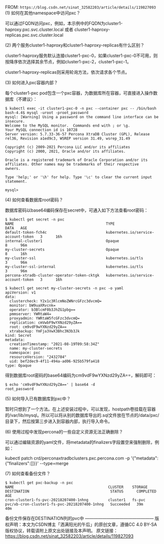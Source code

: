 FROM: `https://blog.csdn.net/sinat_32582203/article/details/119827093`
(1) 如何在其他namespace中访问pxc？

可以通过FQDN访问pxc，例如，本示例中的FQDN为cluster1-haproxy.pxc.svc.cluster.local 或者 cluster1-haproxy-replicas.pxc.svc.cluster.local

(2) 两个服务cluster1-haproxy和cluster1-haproxy-replicas有什么区别？

cluster1-haproxy服务默认连接cluster1-pxc-0，如果cluster1-pxc-0不可用，则按降序依次选择其余节点，例如cluster1-pxc-2，cluster1-pxc-1。

cluster1-haproxy-replicas则采用轮询方法，依次请求各个节点。

(3) 如何进入pxc容器内部？

每个cluster1-pxc pod包含一个pxc容器，为数据库所在容器，可直接进入操作数据库（不建议）：

    $ kubectl exec -it cluster1-pxc-0 -n pxc --container pxc -- /bin/bash
    bash-4.4$ mysql -uroot -proot_password
    mysql: [Warning] Using a password on the command line interface can be insecure.
    Welcome to the MySQL monitor.  Commands end with ; or \g.
    Your MySQL connection id is 10728
    Server version: 5.7.33-36-57 Percona XtraDB Cluster (GPL), Release rel36, Revision a1ed9c3, WSREP version 31.49, wsrep_31.49
     
    Copyright (c) 2009-2021 Percona LLC and/or its affiliates
    Copyright (c) 2000, 2021, Oracle and/or its affiliates.
     
    Oracle is a registered trademark of Oracle Corporation and/or its
    affiliates. Other names may be trademarks of their respective
    owners.
     
    Type 'help;' or '\h' for help. Type '\c' to clear the current input statement.
     
    mysql> 

(4) 如何查看数据库root密码？

数据库密码以base64编码保存在secret中，可通入如下方法查看root密码：

    $ kubectl get secret -n pxc
    NAME                                          TYPE                                  DATA   AGE
    default-token-fch4c                           kubernetes.io/service-account-token   3      16h
    internal-cluster1                             Opaque                                8      96m
    my-cluster-secrets                            Opaque                                8      16h
    my-cluster-ssl                                kubernetes.io/tls                     3      96m
    my-cluster-ssl-internal                       kubernetes.io/tls                     3      96m
    percona-xtradb-cluster-operator-token-cktgk   kubernetes.io/service-account-token   3      16h
     
    $ kubectl get secret my-cluster-secrets -n pxc -o yaml 
    apiVersion: v1
    data:
      clustercheck: Y2x1c3RlcmNoZWNrcGFzc3dvcmQ=
      monitor: bW9uaXRvcnk=
      operator: b3BlcmF0b3JhZG1pbg==
      pmmserver: YWRtaW4=
      proxyadmin: YWRtaW5fcGFzc3dvcmQ=
      replication: cmVwbF9wYXNzd29yZA==
      root: cm9vdF9wYXNzd29yZA==
      xtrabackup: YmFja3VwX3Bhc3N3b3Jk
    kind: Secret
    metadata:
      creationTimestamp: "2021-08-19T09:58:34Z"
      name: my-cluster-secrets
      namespace: pxc
      resourceVersion: "2432784"
      uid: bef2dec9-4f11-494a-ad06-925b579fa418
    type: Opaque

得到数据库root密码的base64编码为cm9vdF9wYXNzd29yZA==，解码即可：

    $ echo 'cm9vdF9wYXNzd29yZA==' | base64 -d
    root_password

(5) 如何导入已有数据库到pxc中？

暂时只想到了一个方法。在上述安装过程中，可以发现，hostpath卷挂载在容器的/var/lib/mysql。所以可以将从别的数据库导出的.sql文件放在节点的/data/pxc/目录下，然后按第三步进入到容器内部，执行导入命令。

(6) 使用过程中发现percona的一些自定义资源无法正确删除？

可以通过编辑资源的yaml文件，将metadata的finalizers字段置空来强制删除，例如：

kubectl patch crd/perconaxtradbclusters.pxc.percona.com -p '{"metadata":{"finalizers":[]}}' --type=merge

(7) 如何查看备份文件？

    $ kubectl get pxc-backup -n pxc
    NAME                                           CLUSTER    STORAGE   DESTINATION                                     STATUS      COMPLETED   AGE
    cron-cluster1-fs-pvc-20218207400-1nhng         cluster1   fs-pvc    pvc/xb-cron-cluster1-fs-pvc-20218207400-1nhng   Succeeded   39m         40m

备份文件保存在DESTINATION列的pvc中
————————————————
版权声明：本文为CSDN博主「洒满阳光的午后」的原创文章，遵循CC 4.0 BY-SA版权协议，转载请附上原文出处链接及本声明。
原文链接：https://blog.csdn.net/sinat_32582203/article/details/119827093